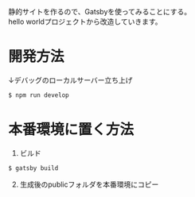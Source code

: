 静的サイトを作るので、Gatsbyを使ってみることにする。  
hello worldプロジェクトから改造していきます。  
  

# 開発方法
↓デバッグのローカルサーバー立ち上げ  
```sh
$ npm run develop
```
  

# 本番環境に置く方法
1. ビルド  
```sh
$ gatsby build
```
2. 生成後のpublicフォルダを本番環境にコピー  
